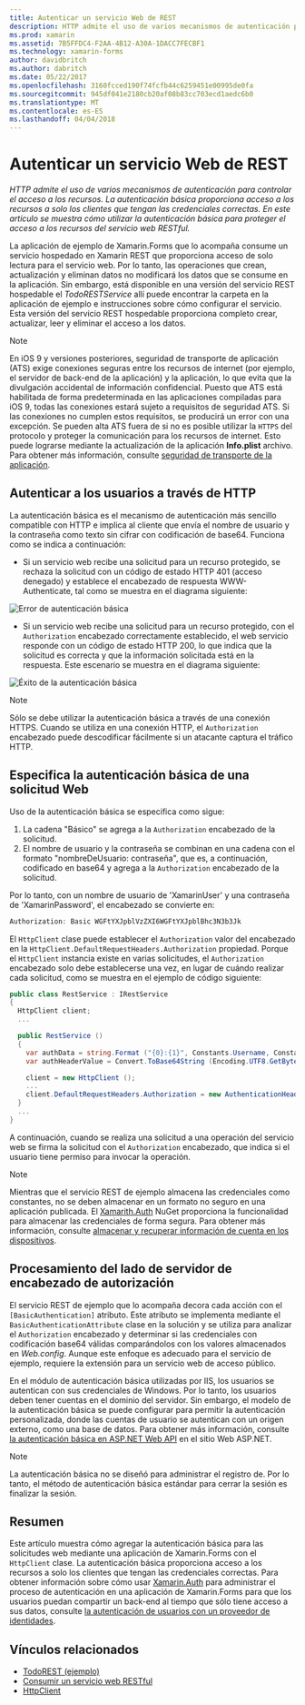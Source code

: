 ```yaml
---
title: Autenticar un servicio Web de REST
description: HTTP admite el uso de varios mecanismos de autenticación para controlar el acceso a los recursos. La autenticación básica proporciona acceso a los recursos a solo los clientes que tengan las credenciales correctas. En este artículo se muestra cómo utilizar la autenticación básica para proteger el acceso a los recursos del servicio web RESTful.
ms.prod: xamarin
ms.assetid: 7B5FFDC4-F2AA-4B12-A30A-1DACC7FECBF1
ms.technology: xamarin-forms
author: davidbritch
ms.author: dabritch
ms.date: 05/22/2017
ms.openlocfilehash: 3160fcced190f74fcfb44c6259451e00995de0fa
ms.sourcegitcommit: 945df041e2180cb20af08b83cc703ecd1aedc6b0
ms.translationtype: MT
ms.contentlocale: es-ES
ms.lasthandoff: 04/04/2018
---
```

# <a name="authenticating-a-restful-web-service"></a>Autenticar un servicio Web de REST

_HTTP admite el uso de varios mecanismos de autenticación para controlar el acceso a los recursos. La autenticación básica proporciona acceso a los recursos a solo los clientes que tengan las credenciales correctas. En este artículo se muestra cómo utilizar la autenticación básica para proteger el acceso a los recursos del servicio web RESTful._

La aplicación de ejemplo de Xamarin.Forms que lo acompaña consume un servicio hospedado en Xamarin REST que proporciona acceso de solo lectura para el servicio web. Por lo tanto, las operaciones que crean, actualización y eliminan datos no modificará los datos que se consume en la aplicación. Sin embargo, está disponible en una versión del servicio REST hospedable el *TodoRESTService* allí puede encontrar la carpeta en la aplicación de ejemplo e instrucciones sobre cómo configurar el servicio. Esta versión del servicio REST hospedable proporciona completo crear, actualizar, leer y eliminar el acceso a los datos.

> [!NOTE]
> En iOS 9 y versiones posteriores, seguridad de transporte de aplicación (ATS) exige conexiones seguras entre los recursos de internet (por ejemplo, el servidor de back-end de la aplicación) y la aplicación, lo que evita que la divulgación accidental de información confidencial. Puesto que ATS está habilitada de forma predeterminada en las aplicaciones compiladas para iOS 9, todas las conexiones estará sujeto a requisitos de seguridad ATS. Si las conexiones no cumplen estos requisitos, se producirá un error con una excepción.
> Se pueden alta ATS fuera de si no es posible utilizar la `HTTPS` del protocolo y proteger la comunicación para los recursos de internet. Esto puede lograrse mediante la actualización de la aplicación **Info.plist** archivo. Para obtener más información, consulte [seguridad de transporte de la aplicación](~/ios/app-fundamentals/ats.md).

## <a name="authenticating-users-over-http"></a>Autenticar a los usuarios a través de HTTP

La autenticación básica es el mecanismo de autenticación más sencillo compatible con HTTP e implica al cliente que envía el nombre de usuario y la contraseña como texto sin cifrar con codificación de base64. Funciona como se indica a continuación:

- Si un servicio web recibe una solicitud para un recurso protegido, se rechaza la solicitud con un código de estado HTTP 401 (acceso denegado) y establece el encabezado de respuesta WWW-Authenticate, tal como se muestra en el diagrama siguiente:

![](rest-images/basic-authentication-fail.png "Error de autenticación básica")

- Si un servicio web recibe una solicitud para un recurso protegido, con el `Authorization` encabezado correctamente establecido, el web servicio responde con un código de estado HTTP 200, lo que indica que la solicitud es correcta y que la información solicitada está en la respuesta. Este escenario se muestra en el diagrama siguiente:

![](rest-images/basic-authentication-success.png "Éxito de la autenticación básica")

> [!NOTE]
> Sólo se debe utilizar la autenticación básica a través de una conexión HTTPS. Cuando se utiliza en una conexión HTTP, el <code>Authorization</code> encabezado puede descodificar fácilmente si un atacante captura el tráfico HTTP.

## <a name="specifying-basic-authentication-in-a-web-request"></a>Especifica la autenticación básica de una solicitud Web

Uso de la autenticación básica se especifica como sigue:

1. La cadena "Básico" se agrega a la `Authorization` encabezado de la solicitud.
1. El nombre de usuario y la contraseña se combinan en una cadena con el formato "nombreDeUsuario: contraseña", que es, a continuación, codificado en base64 y agrega a la `Authorization` encabezado de la solicitud.

Por lo tanto, con un nombre de usuario de 'XamarinUser' y una contraseña de 'XamarinPassword', el encabezado se convierte en:

```csharp
Authorization: Basic WGFtYXJpblVzZXI6WGFtYXJpblBhc3N3b3Jk
```

El `HttpClient` clase puede establecer el `Authorization` valor del encabezado en la `HttpClient.DefaultRequestHeaders.Authorization` propiedad. Porque el `HttpClient` instancia existe en varias solicitudes, el `Authorization` encabezado solo debe establecerse una vez, en lugar de cuándo realizar cada solicitud, como se muestra en el ejemplo de código siguiente:

```csharp
public class RestService : IRestService
{
  HttpClient client;
  ...

  public RestService ()
  {
    var authData = string.Format ("{0}:{1}", Constants.Username, Constants.Password);
    var authHeaderValue = Convert.ToBase64String (Encoding.UTF8.GetBytes (authData));

    client = new HttpClient ();
    ...
    client.DefaultRequestHeaders.Authorization = new AuthenticationHeaderValue ("Basic", authHeaderValue);
  }
  ...
}
```

A continuación, cuando se realiza una solicitud a una operación del servicio web se firma la solicitud con el `Authorization` encabezado, que indica si el usuario tiene permiso para invocar la operación.

> [!NOTE]
> Mientras que el servicio REST de ejemplo almacena las credenciales como constantes, no se deben almacenar en un formato no seguro en una aplicación publicada. El [Xamarith.Auth](https://www.nuget.org/packages/Xamarin.Auth/) NuGet proporciona la funcionalidad para almacenar las credenciales de forma segura. Para obtener más información, consulte [almacenar y recuperar información de cuenta en los dispositivos](~/xamarin-forms/data-cloud/authentication/oauth.md).


## <a name="processing-the-authorization-header-server-side"></a>Procesamiento del lado de servidor de encabezado de autorización

El servicio REST de ejemplo que lo acompaña decora cada acción con el `[BasicAuthentication]` atributo. Este atributo se implementa mediante el `BasicAuthenticationAttribute` clase en la solución y se utiliza para analizar el `Authorization` encabezado y determinar si las credenciales con codificación base64 válidas comparándolos con los valores almacenados en *Web.config*. Aunque este enfoque es adecuado para el servicio de ejemplo, requiere la extensión para un servicio web de acceso público.

En el módulo de autenticación básica utilizadas por IIS, los usuarios se autentican con sus credenciales de Windows. Por lo tanto, los usuarios deben tener cuentas en el dominio del servidor. Sin embargo, el modelo de la autenticación básica se puede configurar para permitir la autenticación personalizada, donde las cuentas de usuario se autentican con un origen externo, como una base de datos. Para obtener más información, consulte [la autenticación básica en ASP.NET Web API](http://www.asp.net/web-api/overview/security/basic-authentication) en el sitio Web ASP.NET.

> [!NOTE]
> La autenticación básica no se diseñó para administrar el registro de. Por lo tanto, el método de autenticación básica estándar para cerrar la sesión es finalizar la sesión.

## <a name="summary"></a>Resumen

Este artículo muestra cómo agregar la autenticación básica para las solicitudes web mediante una aplicación de Xamarin.Forms con el `HttpClient` clase. La autenticación básica proporciona acceso a los recursos a solo los clientes que tengan las credenciales correctas. Para obtener información sobre cómo usar [Xamarin.Auth](https://www.nuget.org/packages/Xamarin.Auth/) para administrar el proceso de autenticación en una aplicación de Xamarin.Forms para que los usuarios puedan compartir un back-end al tiempo que sólo tiene acceso a sus datos, consulte [la autenticación de usuarios con un proveedor de identidades](~/xamarin-forms/data-cloud/authentication/oauth.md).


## <a name="related-links"></a>Vínculos relacionados

- [TodoREST (ejemplo)](https://developer.xamarin.com/samples/xamarin-forms/WebServices/TodoREST/)
- [Consumir un servicio web RESTful](~/xamarin-forms/data-cloud/consuming/rest.md)
- [HttpClient](https://msdn.microsoft.com/library/system.net.http.httpclient(v=vs.110).aspx)
